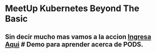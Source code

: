 # MeetUp Kubernetes Beyond The Basic

## Sin decir mucho mas vamos a la accion [Ingresa Aqui](./examples/README.md) # Demo para aprender acerca de PODS.